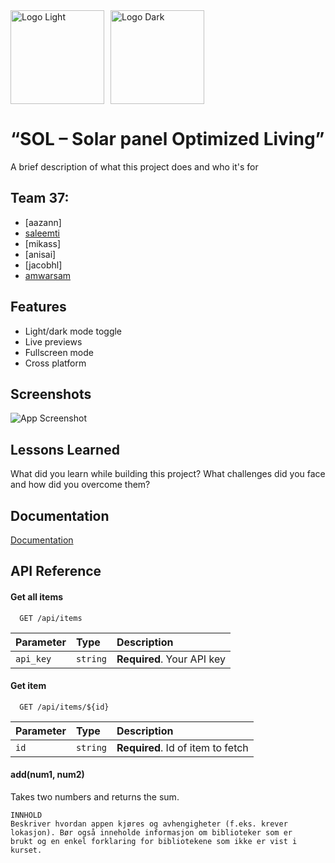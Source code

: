 <div style="display: flex; gap: 10px; align-items: center;">
  <img src="https://raw.github.uio.no/IN2000-V25/team-37/77b25b5ad94318869be2c39fbd6193981ba85a6b/app/src/main/res/drawable/circular%20logo%20light.png?token=GHSAT0AAAAAAAAAK6TPAEPQYL4Z7YQGEYTI2AY4S3Q" alt="Logo Light" width="150"/>
  <img src="https://raw.github.uio.no/IN2000-V25/team-37/77b25b5ad94318869be2c39fbd6193981ba85a6b/app/src/main/res/drawable/circular%20logo%20dark.png?token=GHSAT0AAAAAAAAAK6TORDGIJ6DBZJDPOYY22AY4TEQ" alt="Logo Dark" width="150"/>
</div>

# “SOL – Solar panel Optimized Living”

A brief description of what this project does and who it's for


## Team 37:

- [aazann]
- [saleemti](https://www.linkedin.com/in/saleem-toure-issifou/)
- [mikass]
- [anisai]
- [jacobhl]
- [amwarsam](https://www.linkedin.com/in/abdirahman-m-a-warsame-6a5636252)


## Features

- Light/dark mode toggle
- Live previews
- Fullscreen mode
- Cross platform


## Screenshots

![App Screenshot](https://via.placeholder.com/468x300?text=App+Screenshot+Here)


## Lessons Learned

What did you learn while building this project? What challenges did you face and how did you overcome them?


## Documentation

[Documentation](https://linktodocumentation)


## API Reference

#### Get all items

```http
  GET /api/items
```

| Parameter | Type     | Description                |
| :-------- | :------- | :------------------------- |
| `api_key` | `string` | **Required**. Your API key |

#### Get item

```http
  GET /api/items/${id}
```

| Parameter | Type     | Description                       |
| :-------- | :------- | :-------------------------------- |
| `id`      | `string` | **Required**. Id of item to fetch |

#### add(num1, num2)

Takes two numbers and returns the sum.

    INNHOLD
    Beskriver hvordan appen kjøres og avhengigheter (f.eks. krever
    lokasjon). Bør også inneholde informasjon om biblioteker som er
    brukt og en enkel forklaring for bibliotekene som ikke er vist i
    kurset.


